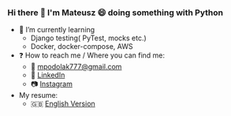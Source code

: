 ### Hi there :wave: I'm Mateusz :smile: doing something with Python 

- :seedling: I’m currently learning
  - Django testing( PyTest, mocks etc.)
  - Docker, docker-compose, AWS
- :question: How to reach me / Where you can find me: 
  - :e-mail: <a href="mailto:mpodolak777@gmail.com">mpodolak777@gmail.com</a> 
  - 📮 <a href="https://www.linkedin.com/in/podolak-mateusz/">LinkedIn</a> 
  - :camera: <a href="https://www.instagram.com/tabaszczan/">Instagram</a> 
- My resume:
  - :uk: <a href="https://tabaszczan.github.io/files/CV_EN.pdf">English Version</a>
<!--
**Tabaszczan/Tabaszczan** is a ✨ _special_ ✨ repository because its `README.md` (this file) appears on your GitHub profile.

Here are some ideas to get you started:

- 🔭 I’m currently working on ...
- 🌱 I’m currently learning ...
- 👯 I’m looking to collaborate on ...
- 🤔 I’m looking for help with ...
- 💬 Ask me about ...
- 📫 How to reach me: ...
- 😄 Pronouns: ...
- ⚡ Fun fact: ...
-->
